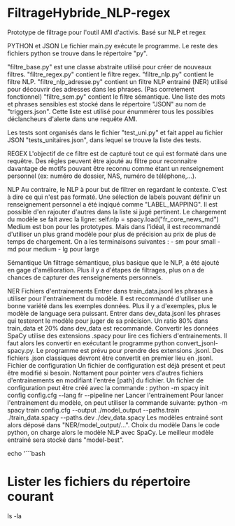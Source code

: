 # FiltrageHybride\_NLP-regex

Prototype de filtrage pour l'outil AMI d'activis. Basé sur NLP et regex

PYTHON et JSON
Le fichier main.py exécute le programme. Le reste des fichiers python se trouve dans le répertoire "py".

"filtre_base.py" est une classe abstraite utilisé pour créer de nouveaux filtres.
"filtre_regex.py" contient le filtre regex.
"filtre_nlp.py" contient le filtre NLP.
"filtre_nlp_adresse.py" contient un filtre NLP entrainé (NER) utilisé pour découvrir des adresses dans les phrases. (Pas corretement fonctionnel)
"filtre_sem.py" contient le filtre sémantique.
Une liste des mots et phrases sensibles est stocké dans le répertoire "JSON" au nom de "triggers.json". Cette liste est utilisé pour énummérer tous les possibles déclancheurs d'alerte dans une requête AMI.

Les tests sont organisés dans le fichier "test_uni.py" et fait appel au fichier JSON "tests_unitaires.json", dans lequel se trouve la liste des tests.


REGEX
L'objectif de ce filtre est de capturé tout ce qui est formaté dans une requêtre.
Des rêgles peuvent être ajouté au filtre pour reconnaitre davantage de motifs pouvant être reconnu comme étant un renseignement personnel (ex: numéro de dossier, NAS, numéro de téléphone,...).

NLP
Au contraire, le NLP à pour but de filtrer en regardant le contexte. C'est à dire ce qui n'est pas formaté.
Une sélection de labels pouvant définir un renseignement personnel a été inqiqué comme "LABEL_MAPPING". Il est possible d'en rajouter d'autres dans la liste si jugé pertinent.
Le chargement du modèle se fait avec la ligne:
self.nlp = spacy.load("fr_core_news_md")
Medium est bon pour les prototypes. Mais dans l'idéal, il est recommandé d'utiliser un plus grand modèle pour plus de précision au prix de plus de temps de chargement. On a les terminaisons suivantes :
    - sm pour small
    - md pour medium
    - lg pour large

Sémantique
Un filtrage sémantique, plus basique que le NLP, a été ajouté en gage d'amélioration.
Plus il y a d'étapes de filtrages, plus on a de chances de capturer des renseignements personnels.

NER
Fichiers d'entrainements
Entrer dans train_data.jsonl les phrases à utiliser pour l'entrainement du modèle. Il est recommandé d'utiliser une bonne variété dans les exemples données. Plus il y a d'exemples, plus le modèle de language sera puissant.
Entrer dans dev_data.jsonl les phrases qui testeront le modèle pour juger de sa précision.
Un ratio 80% dans train_data et 20% dans dev_data est recommandé.
Convertir les données
SpaCy utilise des extensions .spacy pour lire ces fichiers d'entrainements. Il faut alors les convertir en exécutant le programme python convert_jsonl-spacy.py.
Le programme est prévu pour prendre des extensions .jsonl. Des fichiers .json classiques devront être convertit en premier lieu en .jsonl.
Fichier de configuration
Un fichier de configuration est déjà présent et peut être modifié si besoin. Nottament pour pointer vers d'autres fichiers d'entrainements en modifiant l'entrée [path] du fichier.
Un fichier de configuration peut être créé avec la commande :
python -m spacy init config config.cfg --lang fr --pipeline ner
Lancer l'entrainement
Pour lancer l'entrainement du modèle, on peut utiliser la commande suivante:
python -m spacy train config.cfg --output ./model_output --paths.train ./train_data.spacy --paths.dev ./dev_data.spacy
Les modèles entrainé sont alors déposé dans "NER/model_output/...".
Choix du modèle
Dans le code python, on charge alors le modèle NLP avec SpaCy. Le meilleur modèle entrainé sera stocké dans "model-best".



echo '```bash
# Lister les fichiers du répertoire courant
ls -la
```' >> README.md
